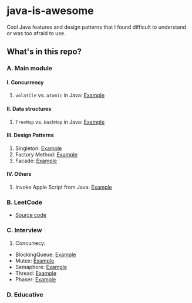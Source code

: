 # java-is-awesome

Cool Java features and design patterns that I found difficult to understand or was too afraid to use.

## What's in this repo?
### A. Main module
#### I. Concurrency
1. `volatile` vs. `atomic` in Java: [Example](https://github.com/vu-luong/java-is-awesome/tree/master/src/main/java/com/vuluong/concurrency)
  
#### II. Data structures
1. `TreeMap` vs. `HashMap` in Java: [Example](https://github.com/vu-luong/java-is-awesome/blob/master/src/main/java/com/vuluong/datastructure/TreeMapVsHashMapExample.java)
  
#### III. Design Patterns
1. Singleton: [Example](https://github.com/vu-luong/java-is-awesome/blob/master/src/main/java/com/vuluong/designpattern/SingletonExample.java)
2. Factory Method: [Example](https://github.com/vu-luong/java-is-awesome/tree/master/src/main/java/com/vuluong/designpattern/factorymethod)
3. Facade: [Example](https://github.com/vu-luong/java-is-awesome/blob/master/src/main/java/com/vuluong/designpattern/facade/FacadeExample.java)

#### IV. Others
1. Invoke Apple Script from Java: [Example](https://github.com/vu-luong/java-is-awesome/blob/master/src/main/java/com/vuluong/datastructure/GetListExample.java)

### B. LeetCode
- [Source code](https://github.com/vu-luong/java-is-awesome/tree/master/leetcode/src/main/java/com/vuluong)

### C. Interview
1. Concurrecy:
  - BlockingQueue: [Example](https://github.com/vu-luong/java-is-awesome/tree/master/interview/src/main/java/com/vuluong/concurrency/blockingqueue)
  - Mutex: [Example](https://github.com/vu-luong/java-is-awesome/tree/master/interview/src/main/java/com/vuluong/concurrency/mutex)
  - Semaphore: [Example](https://github.com/vu-luong/java-is-awesome/tree/master/interview/src/main/java/com/vuluong/concurrency/semaphore)
  - Thread: [Example](https://github.com/vu-luong/java-is-awesome/tree/master/interview/src/main/java/com/vuluong/concurrency/thread)
  - Phaser: [Example](https://github.com/vu-luong/java-is-awesome/tree/master/interview/src/main/java/com/vuluong/concurrency/phaser)
### D. Educative
